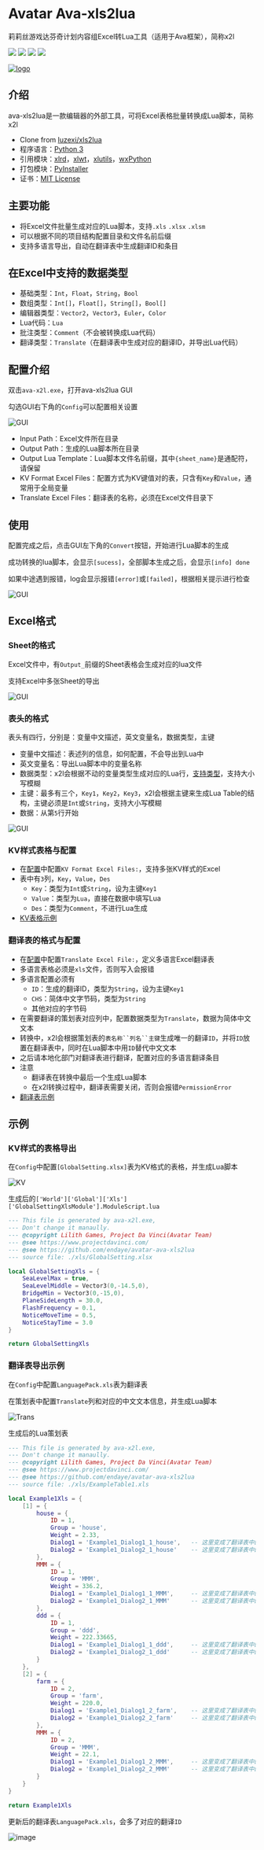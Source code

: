 # Avatar Ava-xls2lua
莉莉丝游戏达芬奇计划内容组Excel转Lua工具（适用于Ava框架），简称x2l

[![](https://img.shields.io/badge/-DaVinci-MediumPurple)](http://api.projectdavinci.com/)
[![](https://img.shields.io/badge/project-Ava-ff69b4)](https://github.com/lilith-avatar/avatar-ava/projects/1)
[![](https://img.shields.io/badge/-wiki-DeepSkyBlue)](https://github.com/lilith-avatar/avatar-ava/wiki)
[![](https://img.shields.io/github/v/release/lilith-avatar/avatar-ava-xls2lua)](https://github.com/lilith-avatar/avatar-ava-xls2lua/releases)

[![logo](https://user-images.githubusercontent.com/4829591/96980600-01679800-1552-11eb-9bc3-b6e9a6f5bcde.png)](https://github.com/lilith-avatar/avatar-ava-xls2lua)

## 介绍

ava-xls2lua是一款编辑器的外部工具，可将Excel表格批量转换成Lua脚本，简称x2l

* Clone from [luzexi/xls2lua](https://github.com/luzexi/xls2lua)
* 程序语言：[Python 3](https://www.python.org/)
* 引用模块：[xlrd](https://pypi.org/project/xlrd/)，[xlwt](https://pypi.org/project/xlutils/)，[xlutils](https://pypi.org/project/xlutils/)，[wxPython](https://wxpython.org/)
* 打包模块：[PyInstaller](https://pypi.org/project/pyinstaller/)
* 证书：[MIT License](https://github.com/lilith-avatar/avatar-ava-xls2lua/blob/master/LICENSE)

## 主要功能

* 将Excel文件批量生成对应的Lua脚本，支持`.xls` `.xlsx` `.xlsm`
* 可以根据不同的项目结构配置目录和文件名前后缀
* 支持多语言导出，自动在翻译表中生成翻译ID和条目

## <a name='vartype'>在Excel中支持的数据类型</a>

* 基础类型：`Int`，`Float`，`String`，`Bool`
* 数组类型：`Int[]`，`Float[]`，`String[]`，`Bool[]`
* 编辑器类型：`Vector2`，`Vector3`，`Euler`，`Color`
* Lua代码：`Lua`
* 批注类型：`Comment`（不会被转换成Lua代码）
* 翻译类型：`Translate`（在翻译表中生成对应的翻译ID，并导出Lua代码）

## <a name='config'>配置介绍</a>

双击`ava-x2l.exe`，打开ava-xls2lua GUI

勾选GUI右下角的`Config`可以配置相关设置

![GUI](https://user-images.githubusercontent.com/64057282/96594287-08599500-131d-11eb-9c6b-f64ba1dc42ef.png)

* Input Path：Excel文件所在目录
* Output Path：生成的Lua脚本所在目录
* Output Lua Template：Lua脚本文件名前缀，其中`{sheet_name}`是通配符，请保留
* KV Format Excel Files：配置方式为KV键值对的表，只含有`Key`和`Value`，通常用于全局变量
* Translate Excel Files：翻译表的名称，必须在Excel文件目录下

## 使用

配置完成之后，点击GUI左下角的`Convert`按钮，开始进行Lua脚本的生成

成功转换的lua脚本，会显示`[sucess]`，全部脚本生成之后，会显示`[info] done`

如果中途遇到报错，log会显示报错`[error]`或`[failed]`，根据相关提示进行检查

![GUI](https://user-images.githubusercontent.com/4829591/96977162-4a6a1d00-154f-11eb-9851-52fbcc5d0a13.png)

## Excel格式

### Sheet的格式
Excel文件中，有`Output_`前缀的Sheet表格会生成对应的lua文件

支持Excel中多张Sheet的导出

![GUI](https://user-images.githubusercontent.com/4829591/96976073-f3177d00-154d-11eb-8cca-576656cd336a.png)

### 表头的格式

表头有四行，分别是：变量中文描述，英文变量名，数据类型，主键
* 变量中文描述：表述列的信息，如何配置，不会导出到Lua中
* 英文变量名：导出Lua脚本中的变量名称
* 数据类型：x2l会根据不动的变量类型生成对应的Lua行，[支持类型](#vartype)，支持大小写模糊
* 主键：最多有三个，`Key1`，`Key2`，`Key3`，x2l会根据主键来生成Lua Table的结构，主键必须是`Int`或`String`，支持大小写模糊
* 数据：从第`5`行开始

![GUI](https://user-images.githubusercontent.com/4829591/96977951-628e6c00-1550-11eb-86bf-22fc4cb7ed7c.png)

### KV样式表格与配置

* 在[配置](#config)中配置`KV Format Excel Files:`，支持多张KV样式的Excel
* 表中有`3`列，`Key`，`Value`，`Des`
  * `Key`：类型为`Int`或`String`，设为主键`Key1`
  * `Value`：类型为`Lua`，直接在数据中填写Lua
  * `Des`：类型为`Comment`，不进行Lua生成
* [KV表格示例](#eg-kv)

### 翻译表的格式与配置

* 在[配置](#config)中配置`Translate Excel File:`，定义多语言Excel翻译表
* 多语言表格必须是`xls`文件，否则写入会报错
* 多语言配置必须有
  * `ID`：生成的翻译ID，类型为`String`，设为主键`Key1`
  * `CHS`：简体中文字节码，类型为`String`
  * 其他对应的字节码
* 在需要翻译的策划表对应列中，配置数据类型为`Translate`，数据为简体中文文本
* 转换中，x2l会根据策划表的`表名称``列名``主键`生成唯一的翻译`ID`，并将`ID`放置在翻译表中，同时在Lua脚本中用`ID`替代中文文本
* 之后请本地化部门对翻译表进行翻译，配置对应的多语言翻译条目
* 注意
  * 翻译表在转换中最后一个生成Lua脚本
  * 在x2l转换过程中，翻译表需要关闭，否则会报错`PermissionError`
* [翻译表示例](#eg-trans)

## 示例

### <a name='eg-kv'>KV样式的表格导出</a>

在`Config`中配置`[GlobalSetting.xlsx]`表为KV格式的表格，并生成Lua脚本

![KV](https://user-images.githubusercontent.com/4829591/96987406-8acc9980-1555-11eb-97a5-83410069bbf8.png)

生成后的`['World']['Global']['Xls']['GlobalSettingXlsModule'].ModuleScript.lua`

```lua
--- This file is generated by ava-x2l.exe,
--- Don't change it manaully.
--- @copyright Lilith Games, Project Da Vinci(Avatar Team)
--- @see https://www.projectdavinci.com/
--- @see https://github.com/endaye/avatar-ava-xls2lua
--- source file: ./xls/GlobalSetting.xlsx

local GlobalSettingXls = {
    SeaLevelMax = true,
    SeaLevelMiddle = Vector3(0,-14.5,0),
    BridgeMin = Vector3(0,-15,0),
    PlaneSideLength = 30.0,
    FlashFrequency = 0.1,
    NoticeMoveTime = 0.5,
    NoticeStayTime = 3.0
}

return GlobalSettingXls
```

### <a name='eg-trans'>翻译表导出示例</a>

在`Config`中配置`LanguagePack.xls`表为翻译表

在策划表中配置`Translate`列和对应的中文文本信息，并生成Lua脚本

![Trans](https://user-images.githubusercontent.com/4829591/96991592-4512cf80-155b-11eb-89ca-70fd8dae9f93.png)

生成后的Lua策划表

```lua
--- This file is generated by ava-x2l.exe,
--- Don't change it manaully.
--- @copyright Lilith Games, Project Da Vinci(Avatar Team)
--- @see https://www.projectdavinci.com/
--- @see https://github.com/endaye/avatar-ava-xls2lua
--- source file: ./xls/ExampleTable1.xls

local Example1Xls = {
    [1] = {
        house = {
            ID = 1,
            Group = 'house',
            Weight = 2.33,
            Dialog1 = 'Example1_Dialog1_1_house',   -- 这里变成了翻译表中的ID
            Dialog2 = 'Example1_Dialog2_1_house'    -- 这里变成了翻译表中的ID
        },
        MMM = {
            ID = 1,
            Group = 'MMM',
            Weight = 336.2,
            Dialog1 = 'Example1_Dialog1_1_MMM',     -- 这里变成了翻译表中的ID
            Dialog2 = 'Example1_Dialog2_1_MMM'      -- 这里变成了翻译表中的ID
        },
        ddd = {
            ID = 1,
            Group = 'ddd',
            Weight = 222.33665,
            Dialog1 = 'Example1_Dialog1_1_ddd',     -- 这里变成了翻译表中的ID
            Dialog2 = 'Example1_Dialog2_1_ddd'      -- 这里变成了翻译表中的ID
        }
    },
    [2] = {
        farm = {
            ID = 2,
            Group = 'farm',
            Weight = 220.0,
            Dialog1 = 'Example1_Dialog1_2_farm',    -- 这里变成了翻译表中的ID
            Dialog2 = 'Example1_Dialog2_2_farm'     -- 这里变成了翻译表中的ID
        },
        MMM = {
            ID = 2,
            Group = 'MMM',
            Weight = 22.1,
            Dialog1 = 'Example1_Dialog1_2_MMM',     -- 这里变成了翻译表中的ID
            Dialog2 = 'Example1_Dialog2_2_MMM'      -- 这里变成了翻译表中的ID
        }
    }
}

return Example1Xls
```

更新后的翻译表`LanguagePack.xls`，会多了对应的翻译`ID`

![image](https://user-images.githubusercontent.com/4829591/96992897-1eee2f00-155d-11eb-9d89-5b3e8f94716d.png)

